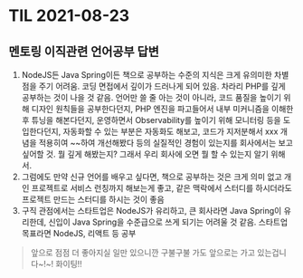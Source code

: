 # TIL 2021-08-23

## 멘토링 이직관련 언어공부 답변

1. NodeJS든 Java Spring이든 책으로 공부하는 수준의 지식은 크게 유의미한 차별점을 주기 어려움. 코딩 면접에서 깊이가 드러나게 되어 있음. 차라리 PHP를 깊게 공부하는 것이 나을 것 같음. 언어만 쓸 줄 아는 것이 아니라, 코드 품질을 높이기 위해 디자인 원칙들을 공부한다던지, PHP 엔진을 파고들어서 내부 미커니즘을 이해한 후 튜닝을 해본다던지, 운영하면서 Observability를 높이기 위해 모니터링 등을 도입한다던지, 자동화할 수 있는 부분은 자동화도 해보고, 코드가 지저분해서 xxx 개념을 적용히여 ~~하여 개선해봤다 등의 실질적인 경험이 있는지를 회사에서는 보고 싶어할 것. 뭘 깊게 해봤는지? 그래서 우리 회사에 오면 뭘 할 수 있는지 알기 위해서.
2. 그럼에도 만약 신규 언어를 배우고 싶다면, 책으로 공부하는 것은 크게 의미 없고 개인 프로젝트로 서비스 런칭까지 해보는게 좋고, 같은 맥락에서 스터디를 하시더라도 프로젝트 만드는 스터디를 하시는 것이 좋음
3. 구직 관점에서는 스타트업은 NodeJS가 유리하고, 큰 회사라면 Java Spring이 유리한데, 신입이 Java Spring을 수준급으로 쓰게 되기는 어려울 것 같음. 스타트업 목표라면 NodeJS, 리액트 등 공부

> 앞으로 점점 더 좋아지실 일만 있으니깐 구불구불 가도 앞으로는 가고 있는겁니다~!~! 화이팅!!
